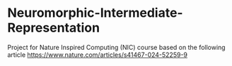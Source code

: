 # Neuromorphic-Intermediate-Representation
Project for Nature Inspired Computing (NIC) course based on the following article https://www.nature.com/articles/s41467-024-52259-9
